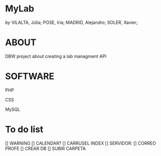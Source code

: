**MyLab**
===================================
*by* VILALTA, Júlia; POSE, Iria; MADRID, Alejandro; SOLER, Xavier;

# ABOUT

DBW project about creating a lab managment API

# SOFTWARE
PHP

CSS

MySQL

# To do list  
[] WARNING
[] CALENDAR?
[] CARRUSEL INDEX
[] SERVIDOR:
  [] CORREO PROFE
  [] CREAR DB
  [] SUBIR CARPETA
